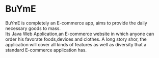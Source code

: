 # BuYmE
BuYmE is completely an E-commerce app, aims to provide the daily necessary goods to mass.  
Its Java Web Application,an E-commerce website in which anyone can order his favorate foods,devices and clothes.
A long story shor, the application will cover all kinds of features as well as diversity that a standard E-commerce application has.
